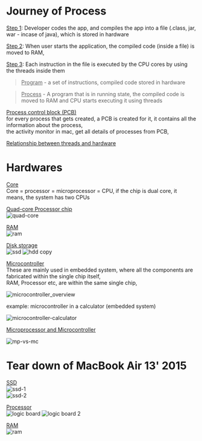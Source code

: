 # Journey of Process

<ins>Step 1</ins>: Developer codes the app, and compiles the app into a file (.class, jar, war - incase of java), which is stored in hardware

<ins>Step 2</ins>: When user starts the application, the compiled code (inside a file) is moved to RAM, 
    
<ins>Step 3</ins>: Each instruction in the file is executed by the CPU cores by using the threads inside them

> <ins>Program</ins> - a set of instructions, compiled code stored in hardware  

> <ins>Process</ins> - A program that is in running state, the compiled code is moved to RAM and CPU starts executing it using threads

<ins>Process control block (PCB)</ins>    
for every process that gets created, a PCB is created for it, it contains all the information about the process,    
the activity monitor in mac, get all details of processes from PCB,   

[Relationship between threads and hardware](https://github.com/sushilsridhar/cs-fundamentals/blob/main/os/THREADS_HARDWARE_RELATION.md)

# Hardwares

<ins>Core</ins>     
Core = processor = microprocessor = CPU, if the chip is dual core, it means, the system has two CPUs

<ins>Quad-core Processor chip</ins>   
![quad-core](https://user-images.githubusercontent.com/16437905/199170376-586ca845-4e60-4f30-ac73-cd5fb90dff48.png)

<ins>RAM</ins>    
![ram](https://user-images.githubusercontent.com/16437905/199171006-46eb6efb-4061-4da3-b28c-148761986036.jpeg)

<ins>Disk storage</ins>    
![ssd](https://user-images.githubusercontent.com/16437905/199172353-87ecd905-a0e3-4137-a01d-84dfba309730.jpeg)
![hdd copy](https://user-images.githubusercontent.com/16437905/199172766-42e263ef-c282-4bff-aaf0-ea6661eefab8.png)

<ins>Microcontroller</ins>    
These are mainly used in embedded system, where all the components are fabricated within the single chip itself,    
RAM, Processor etc, are within the same single chip,    

![microcontroller_overview](https://user-images.githubusercontent.com/16437905/199241623-0211cde6-cb25-4cfc-bd8b-2cbcfec7656a.png)

example: microcontroller in a calculator (embedded system)    

![microcontroller-calculator](https://user-images.githubusercontent.com/16437905/199242241-75e0ff60-9424-4771-a6a3-e6b026607a9e.jpg)

<ins>Microprocessor and Microcontroller</ins>   

![mp-vs-mc](https://user-images.githubusercontent.com/16437905/199255122-d4379b75-f3bd-4d9d-b26c-91dffed5b63f.png)


# Tear down of MacBook Air 13' 2015

<ins>SSD</ins>    
![ssd-1](https://user-images.githubusercontent.com/16437905/199257224-6ce4eb24-d390-4fe6-bf67-38b71009fdf7.png)   
![ssd-2](https://user-images.githubusercontent.com/16437905/199257425-662716f6-a61d-4844-ae78-54424af8d1ba.png)


<ins>Processor</ins>        
![logic board](https://user-images.githubusercontent.com/16437905/199258040-3585c8df-87f2-4dbc-8b36-013335ae470b.png)
![logic board 2](https://user-images.githubusercontent.com/16437905/199258083-559501eb-9371-448c-941f-54dac1ca7283.png)

<ins>RAM</ins>    
![ram](https://user-images.githubusercontent.com/16437905/199258147-1108bb42-8012-4a50-8439-1fda01bdf807.png)

